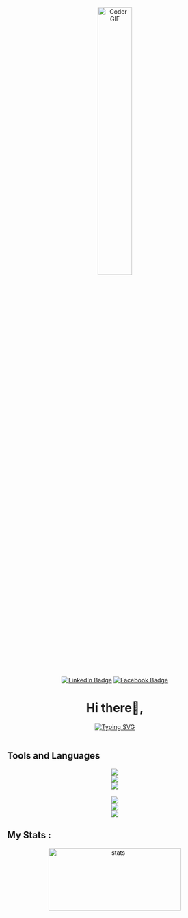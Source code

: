 <div id="header" align="center">    
    <img alt="Coder GIF"src="https://media.giphy.com/media/zhYSVCirREeIZtONCI/giphy.gif" width="40%" min-width="100px"/>
    <br/>
    <div id="badges">
      <a href="https://www.linkedin.com/in/tolotra-mandresy-718329235" target="_blank"> <img src="https://img.shields.io/badge/LinkedIn-blue?style=for-the-badge&logo=linkedin&logoColor=white" alt="LinkedIn Badge"/></a>
      <a href="https://www.facebook.com/profile.php?id=100008409820824" target="_blank"><img src="https://img.shields.io/badge/Facebook-blue?style=for-the-badge&logo=facebook&logoColor=white" alt="Facebook Badge"/></a>
    </div>
    <h1>Hi there👋,</h1>
    <a href="https://git.io/typing-svg"><img src="https://readme-typing-svg.demolab.com?    font=Fira+Code&size=16&pause=600&color=31D7E4FF&width=330&height=100&lines=I'm+Tolotra+Mandresy+RASOLONDRAIBE.;I'm+a+software+engineering+student." alt="Typing SVG" /></a>
</div>
<div>
</br>

<h2>Tools and Languages</h2>
<div align="center">

<img src="https://skillicons.dev/icons?i=html,css,sass,bootstrap" />
</br> 

<img src="https://skillicons.dev/icons?i=js,typescript,vue,angular" />
</br>

<img src="https://skillicons.dev/icons?i=figma,xd,illustrator" />
</br>
</br>

<img src="https://skillicons.dev/icons?i=nodejs,express,java,python" />
</br>

<img src="https://skillicons.dev/icons?i=mysql,postgresql" />
</br>

<img src="https://skillicons.dev/icons?i=arduino" />
</div>

<h2>My Stats :</h2>
<div align="center">
    <a href="https://github.com" target="_blank">
        <img src="https://github-readme-stats.vercel.app/api?username=TolotraMandresy&count_private=true&show_icons=true&theme=radical&hide_border=true" alt="stats" width="310" height="146"/>
    </a>
</br>
<!--<img src="https://github-profile-trophy.vercel.app/?username=TolotraMandresy&theme=onedark&no-bg=true&no-frame=true"/>-->
</div>
</div>
</div>
